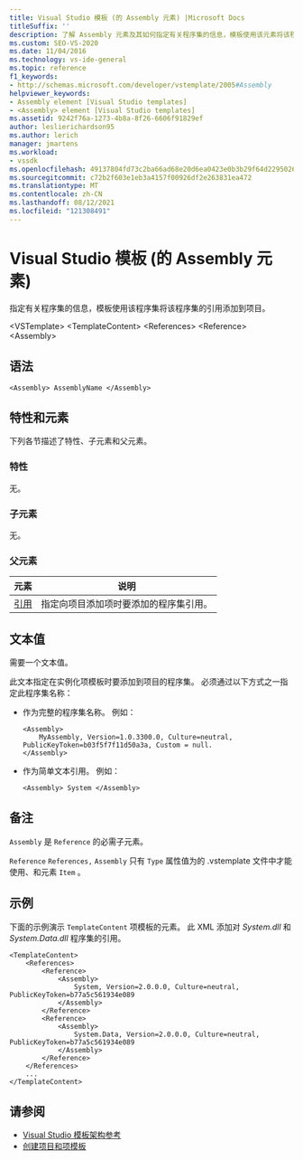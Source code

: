 ```yaml
---
title: Visual Studio 模板 (的 Assembly 元素) |Microsoft Docs
titleSuffix: ''
description: 了解 Assembly 元素及其如何指定有关程序集的信息，模板使用该元素将该程序集的引用添加到项目。
ms.custom: SEO-VS-2020
ms.date: 11/04/2016
ms.technology: vs-ide-general
ms.topic: reference
f1_keywords:
- http://schemas.microsoft.com/developer/vstemplate/2005#Assembly
helpviewer_keywords:
- Assembly element [Visual Studio templates]
- <Assembly> element [Visual Studio templates]
ms.assetid: 9242f76a-1273-4b8a-8f26-6606f91829ef
author: leslierichardson95
ms.author: lerich
manager: jmartens
ms.workload:
- vssdk
ms.openlocfilehash: 49137804fd73c2ba66ad68e20d6ea0423e0b3b29f64d2295026e3bcd9fdf59ba
ms.sourcegitcommit: c72b2f603e1eb3a4157f00926df2e263831ea472
ms.translationtype: MT
ms.contentlocale: zh-CN
ms.lasthandoff: 08/12/2021
ms.locfileid: "121308491"
---
```

# <a name="assembly-element-visual-studio-templates"></a>Visual Studio 模板 (的 Assembly 元素) 
指定有关程序集的信息，模板使用该程序集将该程序集的引用添加到项目。

 \<VSTemplate> \<TemplateContent>
 \<References>
 \<Reference>
 \<Assembly>

## <a name="syntax"></a>语法

```
<Assembly> AssemblyName </Assembly>
```

## <a name="attributes-and-elements"></a>特性和元素
 下列各节描述了特性、子元素和父元素。

### <a name="attributes"></a>特性
 无。

### <a name="child-elements"></a>子元素
 无。

### <a name="parent-elements"></a>父元素

|元素|说明|
|-------------|-----------------|
|[引用](../extensibility/reference-element-visual-studio-templates.md)|指定向项目添加项时要添加的程序集引用。|

## <a name="text-value"></a>文本值
 需要一个文本值。

 此文本指定在实例化项模板时要添加到项目的程序集。 必须通过以下方式之一指定此程序集名称：

- 作为完整的程序集名称。 例如：

    ```
    <Assembly>
        MyAssembly, Version=1.0.3300.0, Culture=neutral, PublicKeyToken=b03f5f7f11d50a3a, Custom = null.
    </Assembly>
    ```

- 作为简单文本引用。 例如：

    ```
    <Assembly> System </Assembly>
    ```

## <a name="remarks"></a>备注
 `Assembly` 是 `Reference` 的必需子元素。

 `Reference` `References,` `Assembly` 只有 `Type` 属性值为的 .vstemplate 文件中才能使用、和元素 `Item` 。

## <a name="example"></a>示例
 下面的示例演示 `TemplateContent` 项模板的元素。 此 XML 添加对 *System.dll* 和 *System.Data.dll* 程序集的引用。

```
<TemplateContent>
    <References>
        <Reference>
            <Assembly>
                System, Version=2.0.0.0, Culture=neutral, PublicKeyToken=b77a5c561934e089
            </Assembly>
        </Reference>
        <Reference>
            <Assembly>
                System.Data, Version=2.0.0.0, Culture=neutral, PublicKeyToken=b77a5c561934e089
            </Assembly>
        </Reference>
    </References>
    ...
</TemplateContent>
```

## <a name="see-also"></a>请参阅
- [Visual Studio 模板架构参考](../extensibility/visual-studio-template-schema-reference.md)
- [创建项目和项模板](../ide/creating-project-and-item-templates.md)
